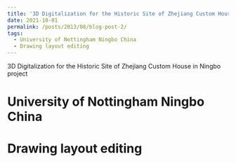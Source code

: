 ```yaml
---
title: '3D Digitalization for the Historic Site of Zhejiang Custom House in Ningbo project'
date: 2021-10-01
permalink: /posts/2013/08/blog-post-2/
tags:
  - University of Nottingham Ningbo China
  - Drawing layout editing
---
```


3D Digitalization for the Historic Site of Zhejiang Custom House in Ningbo project

University of Nottingham Ningbo China
======

Drawing layout editing
======

